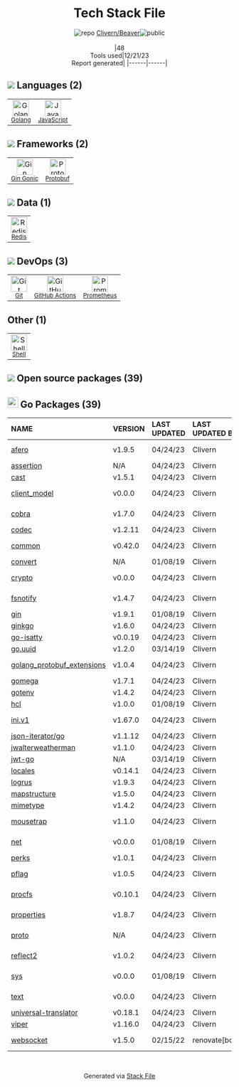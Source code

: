 <!--
&lt;--- Readme.md Snippet without images Start ---&gt;
## Tech Stack
Clivern/Beaver is built on the following main stack:

- [Golang](http://golang.org/) – Languages
- [Redis](http://redis.io/) – In-Memory Databases
- [JavaScript](https://developer.mozilla.org/en-US/docs/Web/JavaScript) – Languages
- [Prometheus](http://prometheus.io/) – Monitoring Tools
- [Gin Gonic](https://gin-gonic.com/) – Frameworks (Full Stack)
- [Protobuf](https://developers.google.com/protocol-buffers/) – Serialization Frameworks
- [Shell](https://en.wikipedia.org/wiki/Shell_script) – Shells
- [GitHub Actions](https://github.com/features/actions) – Continuous Integration

Full tech stack [here](/techstack.md)

&lt;--- Readme.md Snippet without images End ---&gt;

&lt;--- Readme.md Snippet with images Start ---&gt;
## Tech Stack
Clivern/Beaver is built on the following main stack:

- <img width='25' height='25' src='https://img.stackshare.io/service/1005/O6AczwfV_400x400.png' alt='Golang'/> [Golang](http://golang.org/) – Languages
- <img width='25' height='25' src='https://img.stackshare.io/service/1031/default_cbce472cd134adc6688572f999e9122b9657d4ba.png' alt='Redis'/> [Redis](http://redis.io/) – In-Memory Databases
- <img width='25' height='25' src='https://img.stackshare.io/service/1209/javascript.jpeg' alt='JavaScript'/> [JavaScript](https://developer.mozilla.org/en-US/docs/Web/JavaScript) – Languages
- <img width='25' height='25' src='https://img.stackshare.io/service/2501/default_3cf1b307194b26782be5cb209d30360580ae5b3c.png' alt='Prometheus'/> [Prometheus](http://prometheus.io/) – Monitoring Tools
- <img width='25' height='25' src='https://img.stackshare.io/service/4221/7894478.png' alt='Gin Gonic'/> [Gin Gonic](https://gin-gonic.com/) – Frameworks (Full Stack)
- <img width='25' height='25' src='https://img.stackshare.io/service/4393/ma2jqJKH_400x400.png' alt='Protobuf'/> [Protobuf](https://developers.google.com/protocol-buffers/) – Serialization Frameworks
- <img width='25' height='25' src='https://img.stackshare.io/service/4631/default_c2062d40130562bdc836c13dbca02d318205a962.png' alt='Shell'/> [Shell](https://en.wikipedia.org/wiki/Shell_script) – Shells
- <img width='25' height='25' src='https://img.stackshare.io/service/11563/actions.png' alt='GitHub Actions'/> [GitHub Actions](https://github.com/features/actions) – Continuous Integration

Full tech stack [here](/techstack.md)

&lt;--- Readme.md Snippet with images End ---&gt;
-->
<div align="center">

# Tech Stack File
![](https://img.stackshare.io/repo.svg "repo") [Clivern/Beaver](https://github.com/Clivern/Beaver)![](https://img.stackshare.io/public_badge.svg "public")
<br/><br/>
|48<br/>Tools used|12/21/23 <br/>Report generated|
|------|------|
</div>

## <img src='https://img.stackshare.io/languages.svg'/> Languages (2)
<table><tr>
  <td align='center'>
  <img width='36' height='36' src='https://img.stackshare.io/service/1005/O6AczwfV_400x400.png' alt='Golang'>
  <br>
  <sub><a href="http://golang.org/">Golang</a></sub>
  <br>
  <sub></sub>
</td>

<td align='center'>
  <img width='36' height='36' src='https://img.stackshare.io/service/1209/javascript.jpeg' alt='JavaScript'>
  <br>
  <sub><a href="https://developer.mozilla.org/en-US/docs/Web/JavaScript">JavaScript</a></sub>
  <br>
  <sub></sub>
</td>

</tr>
</table>

## <img src='https://img.stackshare.io/frameworks.svg'/> Frameworks (2)
<table><tr>
  <td align='center'>
  <img width='36' height='36' src='https://img.stackshare.io/service/4221/7894478.png' alt='Gin Gonic'>
  <br>
  <sub><a href="https://gin-gonic.com/">Gin Gonic</a></sub>
  <br>
  <sub></sub>
</td>

<td align='center'>
  <img width='36' height='36' src='https://img.stackshare.io/service/4393/ma2jqJKH_400x400.png' alt='Protobuf'>
  <br>
  <sub><a href="https://developers.google.com/protocol-buffers/">Protobuf</a></sub>
  <br>
  <sub></sub>
</td>

</tr>
</table>

## <img src='https://img.stackshare.io/databases.svg'/> Data (1)
<table><tr>
  <td align='center'>
  <img width='36' height='36' src='https://img.stackshare.io/service/1031/default_cbce472cd134adc6688572f999e9122b9657d4ba.png' alt='Redis'>
  <br>
  <sub><a href="http://redis.io/">Redis</a></sub>
  <br>
  <sub></sub>
</td>

</tr>
</table>

## <img src='https://img.stackshare.io/devops.svg'/> DevOps (3)
<table><tr>
  <td align='center'>
  <img width='36' height='36' src='https://img.stackshare.io/service/1046/git.png' alt='Git'>
  <br>
  <sub><a href="http://git-scm.com/">Git</a></sub>
  <br>
  <sub></sub>
</td>

<td align='center'>
  <img width='36' height='36' src='https://img.stackshare.io/service/11563/actions.png' alt='GitHub Actions'>
  <br>
  <sub><a href="https://github.com/features/actions">GitHub Actions</a></sub>
  <br>
  <sub></sub>
</td>

<td align='center'>
  <img width='36' height='36' src='https://img.stackshare.io/service/2501/default_3cf1b307194b26782be5cb209d30360580ae5b3c.png' alt='Prometheus'>
  <br>
  <sub><a href="http://prometheus.io/">Prometheus</a></sub>
  <br>
  <sub></sub>
</td>

</tr>
</table>

## Other (1)
<table><tr>
  <td align='center'>
  <img width='36' height='36' src='https://img.stackshare.io/service/4631/default_c2062d40130562bdc836c13dbca02d318205a962.png' alt='Shell'>
  <br>
  <sub><a href="https://en.wikipedia.org/wiki/Shell_script">Shell</a></sub>
  <br>
  <sub></sub>
</td>

</tr>
</table>


## <img src='https://img.stackshare.io/group.svg' /> Open source packages (39)</h2>

## <img width='24' height='24' src='https://img.stackshare.io/service/21112/default_1346bbda8fe03e4dce5601323a3ca47a10c1ae36.png'/> Go Packages (39)

|NAME|VERSION|LAST UPDATED|LAST UPDATED BY|LICENSE|VULNERABILITIES|
|:------|:------|:------|:------|:------|:------|
|[afero](https://pkg.go.dev/github.com/spf13/afero)|v1.9.5|04/24/23|Clivern |Apache-2.0|N/A|
|[assertion](https://pkg.go.dev/github.com/onsi/gomega/internal/assertion)|N/A|04/24/23|Clivern |MIT|N/A|
|[cast](https://pkg.go.dev/github.com/spf13/cast)|v1.5.1|04/24/23|Clivern |MIT|N/A|
|[client_model](https://pkg.go.dev/github.com/prometheus/client_model)|v0.0.0|04/24/23|Clivern |Apache-2.0|N/A|
|[cobra](https://pkg.go.dev/github.com/spf13/cobra)|v1.7.0|04/24/23|Clivern |Apache-2.0|N/A|
|[codec](https://pkg.go.dev/github.com/ugorji/go/codec)|v1.2.11|04/24/23|Clivern |MIT|N/A|
|[common](https://pkg.go.dev/github.com/prometheus/common)|v0.42.0|04/24/23|Clivern |Apache-2.0|N/A|
|[convert](https://pkg.go.dev/github.com/onsi/ginkgo/ginkgo/convert)|N/A|01/08/19|Clivern |MIT|N/A|
|[crypto](https://pkg.go.dev/golang.org/x/crypto)|v0.0.0|04/24/23|Clivern |BSD-3-Clause|[CVE-2020-9283](https://github.com/advisories/GHSA-ffhg-7mh4-33c4) (Moderate)|
|[fsnotify](https://pkg.go.dev/github.com/fsnotify/fsnotify)|v1.4.7|04/24/23|Clivern |BSD-3-Clause|N/A|
|[gin](https://pkg.go.dev/github.com/gin-gonic/gin)|v1.9.1|01/08/19|Clivern |MIT|N/A|
|[ginkgo](https://pkg.go.dev/github.com/onsi/ginkgo)|v1.6.0|04/24/23|Clivern |MIT|N/A|
|[go-isatty](https://pkg.go.dev/github.com/mattn/go-isatty)|v0.0.19|04/24/23|Clivern |MIT|N/A|
|[go.uuid](https://pkg.go.dev/github.com/satori/go.uuid)|v1.2.0|03/14/19|Clivern |MIT|N/A|
|[golang_protobuf_extensions](https://pkg.go.dev/github.com/matttproud/golang_protobuf_extensions)|v1.0.4|04/24/23|Clivern |Apache-2.0|N/A|
|[gomega](https://pkg.go.dev/github.com/onsi/gomega)|v1.7.1|04/24/23|Clivern |MIT|N/A|
|[gotenv](https://pkg.go.dev/github.com/subosito/gotenv)|v1.4.2|04/24/23|Clivern |MIT|N/A|
|[hcl](https://pkg.go.dev/github.com/hashicorp/hcl)|v1.0.0|01/08/19|Clivern |MPL-2.0|N/A|
|[ini.v1](https://pkg.go.dev/gopkg.in/ini.v1)|v1.67.0|04/24/23|Clivern |Apache-2.0|N/A|
|[json-iterator/go](https://pkg.go.dev/github.com/json-iterator/go)|v1.1.12|04/24/23|Clivern |MIT|N/A|
|[jwalterweatherman](https://pkg.go.dev/github.com/spf13/jwalterweatherman)|v1.1.0|04/24/23|Clivern |MIT|N/A|
|[jwt-go](https://pkg.go.dev/github.com/dgrijalva/jwt-go)|N/A|03/14/19|Clivern |MIT|N/A|
|[locales](https://pkg.go.dev/github.com/go-playground/locales)|v0.14.1|04/24/23|Clivern |MIT|N/A|
|[logrus](https://pkg.go.dev/github.com/sirupsen/logrus)|v1.9.3|04/24/23|Clivern |MIT|N/A|
|[mapstructure](https://pkg.go.dev/github.com/mitchellh/mapstructure)|v1.5.0|04/24/23|Clivern |MIT|N/A|
|[mimetype](https://pkg.go.dev/github.com/gabriel-vasile/mimetype)|v1.4.2|04/24/23|Clivern |MIT|N/A|
|[mousetrap](https://pkg.go.dev/github.com/inconshreveable/mousetrap)|v1.1.0|04/24/23|Clivern |Apache-2.0|N/A|
|[net](https://pkg.go.dev/golang.org/x/net)|v0.0.0|01/08/19|Clivern |BSD-3-Clause|N/A|
|[perks](https://pkg.go.dev/github.com/beorn7/perks)|v1.0.1|04/24/23|Clivern |MIT|N/A|
|[pflag](https://pkg.go.dev/github.com/spf13/pflag)|v1.0.5|04/24/23|Clivern |BSD-3-Clause|N/A|
|[procfs](https://pkg.go.dev/github.com/prometheus/procfs)|v0.10.1|04/24/23|Clivern |Apache-2.0|N/A|
|[properties](https://pkg.go.dev/github.com/magiconair/properties)|v1.8.7|04/24/23|Clivern |BSD-2-Clause|N/A|
|[proto](https://pkg.go.dev/github.com/golang/protobuf/proto)|N/A|04/24/23|Clivern |BSD-3-Clause|N/A|
|[reflect2](https://pkg.go.dev/github.com/modern-go/reflect2)|v1.0.2|04/24/23|Clivern |Apache-2.0|N/A|
|[sys](https://pkg.go.dev/golang.org/x/sys)|v0.0.0|01/08/19|Clivern |BSD-3-Clause|N/A|
|[text](https://pkg.go.dev/golang.org/x/text)|v0.0.0|04/24/23|Clivern |BSD-3-Clause|N/A|
|[universal-translator](https://pkg.go.dev/github.com/go-playground/universal-translator)|v0.18.1|04/24/23|Clivern |MIT|N/A|
|[viper](https://pkg.go.dev/github.com/spf13/viper)|v1.16.0|04/24/23|Clivern |MIT|N/A|
|[websocket](https://pkg.go.dev/github.com/gorilla/websocket)|v1.5.0|02/15/22|renovate[bot] |BSD-3-Clause|N/A|

<br/>
<div align='center'>

Generated via [Stack File](https://github.com/marketplace/stack-file)
